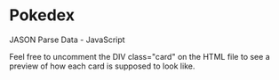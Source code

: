 # Pokedex
JASON Parse Data - JavaScript

Feel free to uncomment the DIV class="card" on the HTML file to see a preview of how each card is supposed to look like.

